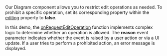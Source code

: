 Our Diagram component allows you to restrict edit operations as needed. To prohibit a specific operation, set its corresponding property within the [editing](/Documentation/ApiReference/UI_Components/dxDiagram/Configuration/editing/) property to **false**.

In this demo, the [onRequestEditOperation](/Documentation/ApiReference/UI_Components/dxDiagram/Configuration/#onRequestEditOperation) function implements complex logic to determine whether an operation is allowed. The **reason** event parameter indicates whether the event is raised by a user action or via a UI update. If a user tries to perform a prohibited action, an error message is displayed.
<!--split-->